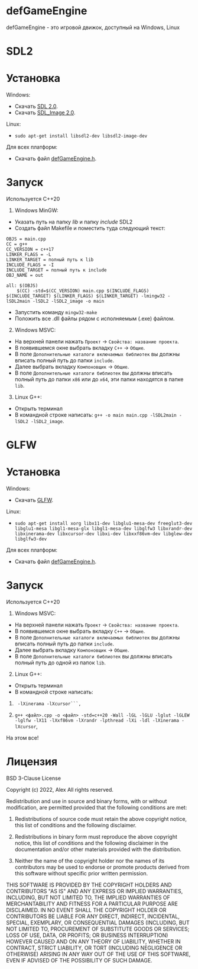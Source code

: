 # defGameEngine
defGameEngine - это игровой движок, доступный на Windows, Linux

# SDL2

# Установка

Windows:

- Скачать [SDL 2.0](https://github.com/libsdl-org/SDL/releases/tag/release-2.24.0).
- Скачать [SDL_Image 2.0](https://github.com/libsdl-org/SDL_image/releases).

Linux:

- ```sudo apt-get install libsdl2-dev libsdl2-image-dev```

Для всех платформ:

- Скачать файл [defGameEngine.h](https://raw.githubusercontent.com/defini7/defGameEngine/master/defGameEngine.h).

# Запуск

Используется C++20

1. Windows MinGW:
- Указать путь на папку *lib* и папку *include* SDL2
- Создать файл Makefile и поместить туда следующий текст:
```
OBJS = main.cpp
CC = g++
CC_VERSION = c++17
LINKER_FLAGS = -L
LINKER_TARGET = полный путь к lib
INCLUDE_FLAGS = -I
INCLUDE_TARGET = полный путь к include
OBJ_NAME = out

all: $(OBJS)
	$(CC) -std=$(CC_VERSION) main.cpp $(INCLUDE_FLAGS) $(INCLUDE_TARGET) $(LINKER_FLAGS) $(LINKER_TARGET) -lmingw32 -lSDL2main -lSDL2 -lSDL2_image -o main
```
- Запустить команду `mingw32-make`
- Положить все .dll файлы рядом с исполняемым (.exe) файлом.

2. Windows MSVC:
- На верхней панели нажать ``Проект`` -> ``Свойства: название проекта``.
- В появившемся окне выбрать вкладку ``C++`` -> ``Общие``.
- В поле ``Дополнительные каталоги включаемых библиотек`` вы должны вписать полный путь до папки ```include```.
- Далее выбрать вкладку ``Компоновщик`` -> ``Общие``.
- В поле ``Дополнительные каталоги библиотек`` вы должны вписать полный путь до папки ``x86`` или до ``x64``, эти папки находятся в папке ``lib``.

3. Linux G++:
- Открыть терминал
- В командной строке написать: 
	```g++ -o main main.cpp -lSDL2main -lSDL2 -lSDL2_image```.

# GLFW

# Установка

Windows:

- Скачать [GLFW](https://github.com/libsdl-org/SDL/releases/tag/release-2.24.0).

Linux:
- ```sudo apt-get install xorg libx11-dev libglu1-mesa-dev freeglut3-dev libglu1-mesa libgl1-mesa-glx libgl1-mesa-dev libglfw3 libxrandr-dev libxinerama-dev libxcursor-dev libxi-dev libxxf86vm-dev libglew-dev libglfw3-dev```

Для всех платформ:

- Скачать файл [defGameEngine.h](https://raw.githubusercontent.com/defini7/defGameEngine/master/defGameEngine.h).

# Запуск

Используется C++20

1. Windows MSVC:
- На верхней панели нажать ``Проект`` -> ``Свойства: название проекта``.
- В появившемся окне выбрать вкладку ``C++`` -> ``Общие``.
- В поле ``Дополнительные каталоги включаемых библиотек`` вы должны вписать полный путь до папки ```include```.
- Далее выбрать вкладку ``Компоновщик`` -> ``Общие``.
- В поле ``Дополнительные каталоги библиотек`` вы должны вписать полный путь до одной из папок ``lib``.

2. Linux G++:
- Открыть терминал
- В командной строке написать: 
1) ```g++ <source filename>.cpp -o <output filename> -std=c++20 -Wall -lGL -lGLU -lglut -lGLEW -lglfw -lX11 -lXxf86vm -lXrandr -lpthread -lXi -ldl
	-lXinerama -lXcursor```,
2) ```g++ <файл>.cpp -o <файл> -std=c++20 -Wall -lGL -lGLU -lglut -lGLEW -lglfw -lX11 -lXxf86vm -lXrandr -lpthread -lXi -ldl -lXinerama -lXcursor```,

На этом все!

# Лицензия

BSD 3-Clause License

Copyright (c) 2022, Alex
All rights reserved.

Redistribution and use in source and binary forms, with or without
modification, are permitted provided that the following conditions are met:

1. Redistributions of source code must retain the above copyright notice, this
   list of conditions and the following disclaimer.

2. Redistributions in binary form must reproduce the above copyright notice,
   this list of conditions and the following disclaimer in the documentation
   and/or other materials provided with the distribution.

3. Neither the name of the copyright holder nor the names of its
   contributors may be used to endorse or promote products derived from
   this software without specific prior written permission.

THIS SOFTWARE IS PROVIDED BY THE COPYRIGHT HOLDERS AND CONTRIBUTORS "AS IS"
AND ANY EXPRESS OR IMPLIED WARRANTIES, INCLUDING, BUT NOT LIMITED TO, THE
IMPLIED WARRANTIES OF MERCHANTABILITY AND FITNESS FOR A PARTICULAR PURPOSE ARE
DISCLAIMED. IN NO EVENT SHALL THE COPYRIGHT HOLDER OR CONTRIBUTORS BE LIABLE
FOR ANY DIRECT, INDIRECT, INCIDENTAL, SPECIAL, EXEMPLARY, OR CONSEQUENTIAL
DAMAGES (INCLUDING, BUT NOT LIMITED TO, PROCUREMENT OF SUBSTITUTE GOODS OR
SERVICES; LOSS OF USE, DATA, OR PROFITS; OR BUSINESS INTERRUPTION) HOWEVER
CAUSED AND ON ANY THEORY OF LIABILITY, WHETHER IN CONTRACT, STRICT LIABILITY,
OR TORT (INCLUDING NEGLIGENCE OR OTHERWISE) ARISING IN ANY WAY OUT OF THE USE
OF THIS SOFTWARE, EVEN IF ADVISED OF THE POSSIBILITY OF SUCH DAMAGE.
